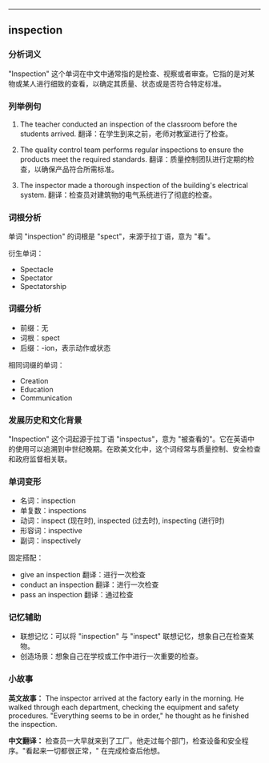 
---------------
## inspection
### 分析词义
"Inspection" 这个单词在中文中通常指的是检查、视察或者审查。它指的是对某物或某人进行细致的查看，以确定其质量、状态或是否符合特定标准。

### 列举例句
1. The teacher conducted an inspection of the classroom before the students arrived.
   翻译：在学生到来之前，老师对教室进行了检查。

2. The quality control team performs regular inspections to ensure the products meet the required standards.
   翻译：质量控制团队进行定期的检查，以确保产品符合所需标准。

3. The inspector made a thorough inspection of the building's electrical system.
   翻译：检查员对建筑物的电气系统进行了彻底的检查。

### 词根分析
单词 "inspection" 的词根是 "spect"，来源于拉丁语，意为 "看"。

衍生单词：
- Spectacle
- Spectator
- Spectatorship

### 词缀分析
- 前缀：无
- 词根：spect
- 后缀：-ion，表示动作或状态

相同词缀的单词：
- Creation
- Education
- Communication

### 发展历史和文化背景
"Inspection" 这个词起源于拉丁语 "inspectus"，意为 "被查看的"。它在英语中的使用可以追溯到中世纪晚期。在欧美文化中，这个词经常与质量控制、安全检查和政府监督相关联。

### 单词变形
- 名词：inspection
- 单复数：inspections
- 动词：inspect (现在时), inspected (过去时), inspecting (进行时)
- 形容词：inspective
- 副词：inspectively

固定搭配：
- give an inspection
  翻译：进行一次检查
- conduct an inspection
  翻译：进行一次检查
- pass an inspection
  翻译：通过检查

### 记忆辅助
- 联想记忆：可以将 "inspection" 与 "inspect" 联想记忆，想象自己在检查某物。
- 创造场景：想象自己在学校或工作中进行一次重要的检查。

### 小故事
**英文故事：**
The inspector arrived at the factory early in the morning. He walked through each department, checking the equipment and safety procedures. "Everything seems to be in order," he thought as he finished the inspection.

**中文翻译：**
检查员一大早就来到了工厂。他走过每个部门，检查设备和安全程序。"看起来一切都很正常，" 在完成检查后他想。

